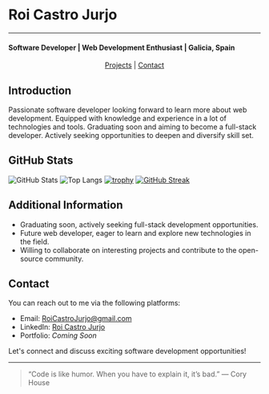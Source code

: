 # Roi Castro Jurjo
---
#### Software Developer | Web Development Enthusiast | Galicia, Spain

<div align="center">
  
[Projects](#projects) | [Contact](#contact)

</div>

## Introduction
Passionate software developer looking forward to learn more about web development. Equipped with knowledge and experience in a lot of technologies and tools. Graduating soon and aiming to become a full-stack developer. Actively seeking opportunities to deepen and diversify skill set. 

## GitHub Stats
![GitHub Stats](https://github-readme-stats.vercel.app/api?username=roi-castro-jurjo&theme=transparent )
![Top Langs](https://github-readme-stats.vercel.app/api/top-langs/?username=roi-castro-jurjo&theme=transparent )
[![trophy](https://github-profile-trophy.vercel.app/?username=roi-castro-jurjo&theme=darkhub)](https://github.com/roi-castro-jurjo)
[![GitHub Streak](https://streak-stats.demolab.com/?user=roi-castro-jurjo&theme=transparent )](https://git.io/streak-stats)

## Additional Information
- Graduating soon, actively seeking full-stack development opportunities.
- Future web developer, eager to learn and explore new technologies in the field.
- Willing to collaborate on interesting projects and contribute to the open-source community.

## Contact
You can reach out to me via the following platforms:

- Email: [RoiCastroJurjo@gmail.com](mailto:RoiCastroJurjo@gmail.com)
- LinkedIn: [Roi Castro Jurjo](https://www.linkedin.com/in/roi-castro-jurjo/)
- Portfolio: *Coming Soon*

Let's connect and discuss exciting software development opportunities!

---

> “Code is like humor. When you have to explain it, it’s bad.” — Cory House
